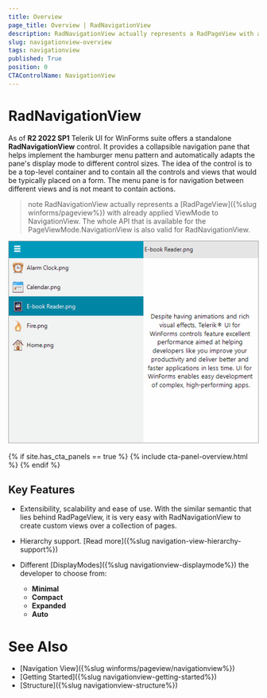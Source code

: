 ```yaml
---
title: Overview
page_title: Overview | RadNavigationView
description: RadNavigationView actually represents a RadPageView with already applied ViewMode to NavigationView.   
slug: navigationview-overview
tags: navigationview
published: True
position: 0
CTAControlName: NavigationView 
---
```


# RadNavigationView

As of **R2 2022 SP1** Telerik UI for WinForms suite offers a standalone **RadNavigationView** control. It provides a collapsible navigation pane that helps implement the hamburger menu pattern and automatically adapts the pane's display mode to different control sizes. The idea of the control is to be a top-level container and to contain all the controls and views that would be typically placed on a form. The menu pane is for navigation between different views and is not meant to contain actions.

>note RadNavigationView actually represents a [RadPageView]({%slug winforms/pageview%}) with already applied ViewMode to NavigationView. The whole API that is available for the PageViewMode.NavigationView is also valid for RadNavigationView. 

![navigationview-overview 001](images/navigationview-overview001.gif)

{% if site.has_cta_panels == true %}
{% include cta-panel-overview.html %}
{% endif %}

## Key Features

* Extensibility, scalability and ease of use. With the similar semantic that lies behind RadPageView, it is very easy with RadNavigationView to create custom views over a collection of pages.

* Hierarchy support. [Read more]({%slug navigation-view-hierarchy-support%})

* Different [DisplayModes]({%slug navigationview-displaymode%}) the developer to choose from:
	* __Minimal__
	* __Compact__
	* __Expanded__
	* __Auto__

# See Also

* [Navigation View]({%slug winforms/pageview/navigationview%})	 
* [Getting Started]({%slug navigationview-getting-started%})
* [Structure]({%slug navigationview-structure%})



